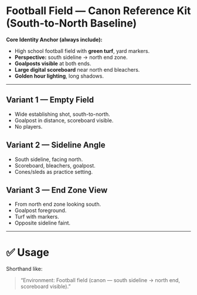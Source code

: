 # Football Field — Canon Reference Kit (South-to-North Baseline)

**Core Identity Anchor (always include):**
- High school football field with **green turf**, yard markers.  
- **Perspective:** south sideline → north end zone.  
- **Goalposts visible** at both ends.  
- **Large digital scoreboard** near north end bleachers.  
- **Golden hour lighting**, long shadows.

---

## Variant 1 — Empty Field
- Wide establishing shot, south-to-north.  
- Goalpost in distance, scoreboard visible.  
- No players.

## Variant 2 — Sideline Angle
- South sideline, facing north.  
- Scoreboard, bleachers, goalpost.  
- Cones/sleds as practice setting.

## Variant 3 — End Zone View
- From north end zone looking south.  
- Goalpost foreground.  
- Turf with markers.  
- Opposite sideline faint.

---

# ✅ Usage
Shorthand like:  
> “Environment: Football field (canon — south sideline → north end, scoreboard visible).”
